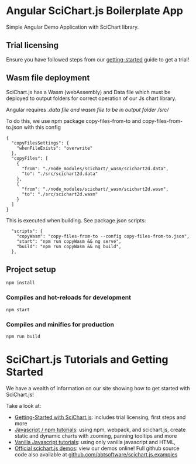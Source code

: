 # Angular SciChart.js Boilerplate App

Simple Angular Demo Application with SciChart library.

## Trial licensing

Ensure you have followed steps from our [getting-started](https://www.scichart.com/getting-started-scichart-js) guide to get a trial!

## Wasm file deployment

SciChart.js has a Wasm (webAssembly) and Data file which must be deployed to output folders for correct operation of our Js chart library.

Angular requires *.data file and wasm file to be in output folder /src/*

To do this, we use npm package copy-files-from-to and copy-files-from-to.json with this config

```
{
  "copyFilesSettings": {
    "whenFileExists": "overwrite"
  },
  "copyFiles": [
    {
      "from": "./node_modules/scichart/_wasm/scichart2d.data",
      "to": "./src/scichart2d.data"
    },
    {
      "from": "./node_modules/scichart/_wasm/scichart2d.wasm",
      "to": "./src/scichart2d.wasm"
    }
  ]
}
```

This is executed when building. See package.json scripts:

```
  "scripts": {
    "copyWasm": "copy-files-from-to --config copy-files-from-to.json",
    "start": "npm run copyWasm && ng serve",
    "build": "npm run copyWasm && ng build",
  },
```

## Project setup
```
npm install
```

### Compiles and hot-reloads for development
```
npm start
```

### Compiles and minifies for production
```
npm run build
```

# SciChart.js Tutorials and Getting Started

We have a wealth of information on our site showing how to get started with SciChart.js!

Take a look at:

 * [Getting-Started with SciChart.js](https://www.scichart.com/getting-started-scichart-js): includes trial licensing, first steps and more
 * [Javascript / npm tutorials](https://www.scichart.com/documentation/js/current/Tutorial%2002%20-%20Adding%20Series%20and%20Data.html): using npm, webpack, and scichart.js, create static and dynamic charts with zooming, panning tooltips and more
 * [Vanilla Javascript tutorials](https://www.scichart.com/documentation/js/current/Tutorial%2001%20-%20Including%20SciChart.js%20in%20an%20HTML%20Page.html): using only vanilla javascript and HTML,
 * [Official scichart.js demos](https://demo.scichart.com): view our demos online! Full github source code also available at [github.com/abtsoftware/scichart.js.examples](https://github.com/abtsoftware/scichart.js.examples)
